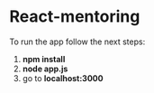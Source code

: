 # React-mentoring

To run the app follow the next steps:

1) **npm install**
2) **node app.js**
3) go to **localhost:3000**